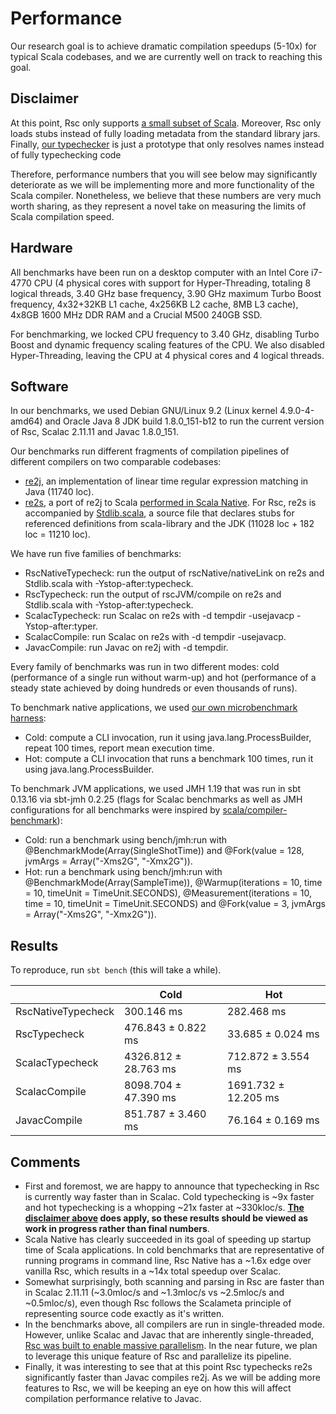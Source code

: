 <!-- Copyright (c) 2017 Twitter, Inc. -->
<!-- Licensed under the Apache License, Version 2.0 (see LICENSE.md). -->

# Performance

Our research goal is to achieve dramatic compilation speedups (5-10x)
for typical Scala codebases, and we are currently well on track to reaching
this goal.

## Disclaimer

At this point, Rsc only supports [a small subset of Scala](language.md).
Moreover, Rsc only loads stubs instead of fully loading metadata from
the standard library jars. Finally, [our typechecker](compiler.md) is just
a prototype that only resolves names instead of fully typechecking code

Therefore, performance numbers that you will see below may significantly
deteriorate as we will be implementing more and more functionality of
the Scala compiler. Nonetheless, we believe that these numbers are
very much worth sharing, as they represent a novel take on measuring
the limits of Scala compilation speed.

## Hardware

All benchmarks have been run on a desktop computer with an Intel Core
i7-4770 CPU (4 physical cores with support for Hyper-Threading, totaling
8 logical threads, 3.40 GHz base frequency, 3.90 GHz maximum Turbo Boost
frequency, 4x32+32KB L1 cache, 4x256KB L2 cache, 8MB L3 cache),
4x8GB 1600 MHz DDR RAM and a Crucial M500 240GB SSD.

For benchmarking, we locked CPU frequency to 3.40 GHz, disabling Turbo Boost
and dynamic frequency scaling features of the CPU. We also disabled
Hyper-Threading, leaving the CPU at 4 physical cores and 4 logical threads.

## Software

In our benchmarks, we used Debian GNU/Linux 9.2 (Linux kernel 4.9.0-4-amd64)
and Oracle Java 8 JDK build 1.8.0_151-b12 to run the current version of Rsc,
Scalac 2.11.11 and Javac 1.8.0_151.

Our benchmarks run different fragments of compilation pipelines of
different compilers on two comparable codebases:
  * [re2j](../examples/re2j/src/main/java/java/util/regex), an implementation
    of linear time regular expression matching in Java (11740 loc).
  * [re2s](../examples/re2s/src/main/scala/java/util/regex), a port of re2j
    to Scala [performed in Scala Native](https://github.com/scala-native/scala-native/pull/894).
    For Rsc, re2s is accompanied by [Stdlib.scala](../stdlib/src/main/scala/Stdlib.scala),
    a source file that declares stubs for referenced definitions from
    scala-library and the JDK (11028 loc + 182 loc = 11210 loc).

We have run five families of benchmarks:
  * RscNativeTypecheck: run the output of rscNative/nativeLink on re2s
    and Stdlib.scala with -Ystop-after:typecheck.
  * RscTypecheck: run the output of rscJVM/compile on re2s and Stdlib.scala
    with -Ystop-after:typecheck.
  * ScalacTypecheck: run Scalac on re2s
    with -d tempdir -usejavacp -Ystop-after:typer.
  * ScalacCompile: run Scalac on re2s
    with -d tempdir -usejavacp.
  * JavacCompile: run Javac on re2j
    with -d tempdir.

Every family of benchmarks was run in two different modes: cold (performance
of a single run without warm-up) and hot (performance of a steady state achieved
by doing hundreds or even thousands of runs).

To benchmark native applications, we used
[our own microbenchmark harness](../bench/jvm/src/main/scala/rsc/bench/CliBench.scala):
  * Cold: compute a CLI invocation, run it using java.lang.ProcessBuilder,
    repeat 100 times, report mean execution time.
  * Hot: compute a CLI invocation that runs a benchmark 100 times,
    run it using java.lang.ProcessBuilder.

To benchmark JVM applications, we used JMH 1.19 that was run in sbt 0.13.16
via sbt-jmh 0.2.25 (flags for Scalac benchmarks as
well as JMH configurations for all benchmarks were inspired by
[scala/compiler-benchmark](https://github.com/scala/compiler-benchmark)):
  * Cold: run a benchmark using bench/jmh:run with @BenchmarkMode(Array(SingleShotTime))
    and @Fork(value = 128, jvmArgs = Array("-Xms2G", "-Xmx2G")).
  * Hot: run a benchmark using bench/jmh:run with @BenchmarkMode(Array(SampleTime)),
    @Warmup(iterations = 10, time = 10, timeUnit = TimeUnit.SECONDS),
    @Measurement(iterations = 10, time = 10, timeUnit = TimeUnit.SECONDS) and
    @Fork(value = 3, jvmArgs = Array("-Xms2G", "-Xmx2G")).

## Results

To reproduce, run `sbt bench` (this will take a while).

|                    | Cold                 | Hot                  |
|--------------------|----------------------|----------------------|
| RscNativeTypecheck | 300.146 ms           | 282.468 ms           |
| RscTypecheck       | 476.843 ± 0.822 ms   | 33.685 ± 0.024 ms    |
| ScalacTypecheck    | 4326.812 ± 28.763 ms | 712.872 ± 3.554 ms   |
| ScalacCompile      | 8098.704 ± 47.390 ms | 1691.732 ± 12.205 ms |
| JavacCompile       | 851.787 ± 3.460 ms   | 76.164 ± 0.169 ms    |

## Comments

  * First and foremost, we are happy to announce that typechecking in Rsc
    is currently way faster than in Scalac. Cold typechecking is ~9x faster and
    hot typechecking is a whopping ~21x faster at ~330kloc/s.
    **[The disclaimer above](performance.md#disclaimer) does apply, so these
    results should be viewed as work in progress rather than final numbers**.
  * Scala Native has clearly succeeded in its goal of speeding
    up startup time of Scala applications. In cold benchmarks that are
    representative of running programs in command line, Rsc Native has a
    ~1.6x edge over vanilla Rsc, which results in a ~14x total speedup
    over Scalac.
  * Somewhat surprisingly, both scanning and parsing in Rsc are faster than
    in Scalac 2.11.11 (~3.0mloc/s and ~1.3mloc/s vs ~2.5mloc/s and ~0.5mloc/s),
    even though Rsc follows the Scalameta principle of representing source code
    exactly as it's written.
  * In the benchmarks above, all compilers are run in single-threaded mode.
    However, unlike Scalac and Javac that are inherently single-threaded,
    [Rsc was built to enable massive parallelism](compiler.md). In the near
    future, we plan to leverage this unique feature of Rsc and parallelize
    its pipeline.
  * Finally, it was interesting to see that at this point Rsc typechecks re2s
    significantly faster than Javac compiles re2j. As we will be adding more
    features to Rsc, we will be keeping an eye on how this will affect
    compilation performance relative to Javac.
